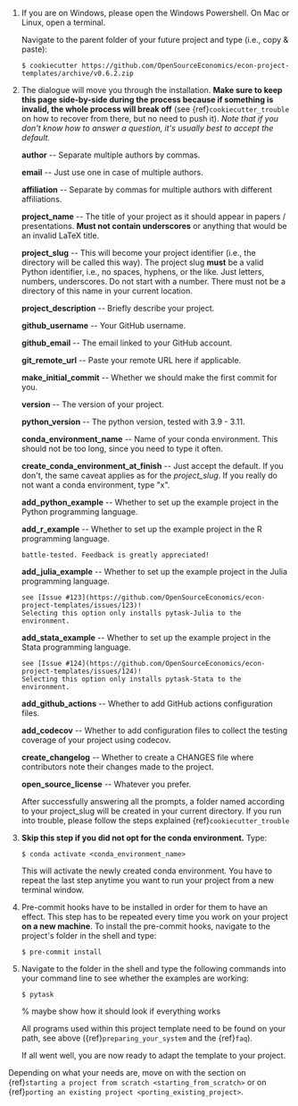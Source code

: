 1. If you are on Windows, please open the Windows Powershell. On Mac or Linux, open a
   terminal.

   Navigate to the parent folder of your future project and type (i.e., copy & paste):

   ```console
   $ cookiecutter https://github.com/OpenSourceEconomics/econ-project-templates/archive/v0.6.2.zip
   ```

1. The dialogue will move you through the installation. **Make sure to keep this page
   side-by-side during the process because if something is invalid, the whole process
   will break off** (see {ref}`cookiecutter_trouble` on how to recover from there, but
   no need to push it). *Note that if you don't know how to answer a question, it's
   usually best to accept the default.*

   **author** -- Separate multiple authors by commas.

   **email** -- Just use one in case of multiple authors.

   **affiliation** -- Separate by commas for multiple authors with different
   affiliations.

   **project_name** -- The title of your project as it should appear in papers /
   presentations. **Must not contain underscores** or anything that would be an invalid
   LaTeX title.

   **project_slug** -- This will become your project identifier (i.e., the directory
   will be called this way). The project slug **must** be a valid Python identifier,
   i.e., no spaces, hyphens, or the like. Just letters, numbers, underscores. Do not
   start with a number. There must not be a directory of this name in your current
   location.

   **project_description** -- Briefly describe your project.

   **github_username** -- Your GitHub username.

   **github_email** -- The email linked to your GitHub account.

   **git_remote_url** -- Paste your remote URL here if applicable.

   **make_initial_commit** -- Whether we should make the first commit for you.

   **version** -- The version of your project.

   **python_version** -- The python version, tested with 3.9 - 3.11.

   **conda_environment_name** -- Name of your conda environment. This should not be too
   long, since you need to type it often.

   **create_conda_environment_at_finish** -- Just accept the default. If you don't, the
   same caveat applies as for the *project_slug*. If you really do not want a conda
   environment, type "x".

   **add_python_example** -- Whether to set up the example project in the Python
   programming language.

   **add_r_example** -- Whether to set up the example project in the R programming
   language.

   ```{warning} The R example project is a very recent addition and has not been
   battle-tested. Feedback is greatly appreciated!
   ```

   **add_julia_example** -- Whether to set up the example project in the Julia
   programming language.

   ```{warning} The Julia example project is not implemented yet. Help is appreciated,
   see [Issue #123](https://github.com/OpenSourceEconomics/econ-project-templates/issues/123)!
   Selecting this option only installs pytask-Julia to the environment.
   ```

   **add_stata_example** -- Whether to set up the example project in the Stata
   programming language.

   ```{warning} The Stata example project is not implemented yet. Help is appreciated,
   see [Issue #124](https://github.com/OpenSourceEconomics/econ-project-templates/issues/124)!
   Selecting this option only installs pytask-Stata to the environment.
   ```

   **add_github_actions** -- Whether to add GitHub actions configuration files.

   **add_codecov** -- Whether to add configuration files to collect the testing coverage
   of your project using codecov.

   **create_changelog** -- Whether to create a CHANGES file where contributors note
   their changes made to the project.

   **open_source_license** -- Whatever you prefer.

   After successfully answering all the prompts, a folder named according to your
   project_slug will be created in your current directory. If you run into trouble,
   please follow the steps explained {ref}`cookiecutter_trouble`

1. **Skip this step if you did not opt for the conda environment.** Type:

   ```console
   $ conda activate <conda_environment_name>
   ```

   This will activate the newly created conda environment. You have to repeat the last
   step anytime you want to run your project from a new terminal window.

1. Pre-commit hooks have to be installed in order for them to have an effect. This step
   has to be repeated every time you work on your project **on a new machine**. To
   install the pre-commit hooks, navigate to the project's folder in the shell and type:

   ```console
   $ pre-commit install
   ```

1. Navigate to the folder in the shell and type the following commands into your command
   line to see whether the examples are working:

   ```console
   $ pytask
   ```

   % maybe show how it should look if everything works

   All programs used within this project template need to be found on your path, see
   above ({ref}`preparing_your_system` and the {ref}`faq`).

   If all went well, you are now ready to adapt the template to your project.

Depending on what your needs are, move on with the section on
{ref}`starting a project from scratch <starting_from_scratch>` or on
{ref}`porting an existing project <porting_existing_project>`.
